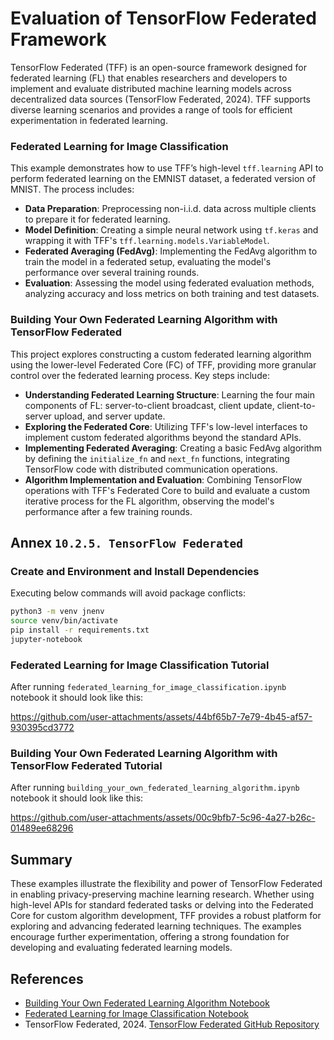 # Evaluation of TensorFlow Federated Framework

TensorFlow Federated (TFF) is an open-source framework designed for federated learning (FL) that enables researchers and developers to implement and evaluate distributed machine learning models across decentralized data sources (TensorFlow Federated, 2024). TFF supports diverse learning scenarios and provides a range of tools for efficient experimentation in federated learning.

### Federated Learning for Image Classification

This example demonstrates how to use TFF’s high-level `tff.learning` API to perform federated learning on the EMNIST dataset, a federated version of MNIST. The process includes:
- **Data Preparation**: Preprocessing non-i.i.d. data across multiple clients to prepare it for federated learning.
- **Model Definition**: Creating a simple neural network using `tf.keras` and wrapping it with TFF's `tff.learning.models.VariableModel`.
- **Federated Averaging (FedAvg)**: Implementing the FedAvg algorithm to train the model in a federated setup, evaluating the model's performance over several training rounds.
- **Evaluation**: Assessing the model using federated evaluation methods, analyzing accuracy and loss metrics on both training and test datasets.



### Building Your Own Federated Learning Algorithm with TensorFlow Federated

This project explores constructing a custom federated learning algorithm using the lower-level Federated Core (FC) of TFF, providing more granular control over the federated learning process. Key steps include:
- **Understanding Federated Learning Structure**: Learning the four main components of FL: server-to-client broadcast, client update, client-to-server upload, and server update.
- **Exploring the Federated Core**: Utilizing TFF's low-level interfaces to implement custom federated algorithms beyond the standard APIs.
- **Implementing Federated Averaging**: Creating a basic FedAvg algorithm by defining the `initialize_fn` and `next_fn` functions, integrating TensorFlow code with distributed communication operations.
- **Algorithm Implementation and Evaluation**: Combining TensorFlow operations with TFF's Federated Core to build and evaluate a custom iterative process for the FL algorithm, observing the model's performance after a few training rounds.

## Annex `10.2.5. TensorFlow Federated`

### Create and Environment and Install Dependencies
Executing below commands will avoid package conflicts:
```bash
python3 -m venv jnenv
source venv/bin/activate
pip install -r requirements.txt
jupyter-notebook
```
### Federated Learning for Image Classification Tutorial
After running `federated_learning_for_image_classification.ipynb ` notebook it should look like this:  

https://github.com/user-attachments/assets/44bf65b7-7e79-4b45-af57-930395cd3772

### Building Your Own Federated Learning Algorithm with TensorFlow Federated Tutorial
After running `building_your_own_federated_learning_algorithm.ipynb` notebook it should look like this:  

https://github.com/user-attachments/assets/00c9bfb7-5c96-4a27-b26c-01489ee68296

## Summary

These examples illustrate the flexibility and power of TensorFlow Federated in enabling privacy-preserving machine learning research. Whether using high-level APIs for standard federated tasks or delving into the Federated Core for custom algorithm development, TFF provides a robust platform for exploring and advancing federated learning techniques. The examples encourage further experimentation, offering a strong foundation for developing and evaluating federated learning models.

## References


- [Building Your Own Federated Learning Algorithm Notebook](https://github.com/google-parfait/tensorflow-federated/blob/main/docs/tutorials/building_your_own_federated_learning_algorithm.ipynb)
- [Federated Learning for Image Classification Notebook](https://github.com/google-parfait/tensorflow-federated/blob/main/docs/tutorials/federated_learning_for_image_classification.ipynb)
- TensorFlow Federated, 2024. [TensorFlow Federated GitHub Repository](https://github.com/google-parfait/tensorflow-federated)


